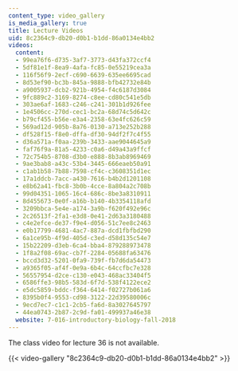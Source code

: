 ```yaml
---
content_type: video_gallery
is_media_gallery: true
title: Lecture Videos
uid: 8c2364c9-db20-d0b1-b1dd-86a0134e4bb2
videos:
  content:
  - 99ea76f6-d735-3af7-3773-d43fa372ccf4
  - 5df81e1f-8ea9-4afa-fc85-0e55219cea3a
  - 116f56f9-2ecf-c690-6639-635ee6695cad
  - 8d53ef90-bc3b-845a-9888-bfb42732e84b
  - a9005937-dcb2-921b-4954-f4c6187d3084
  - 9fc889c2-3169-8274-c8ee-cd80c541e5db
  - 303ae6af-1683-c246-c241-301b1d926fee
  - 1e4506cc-270d-cec1-bc2a-68d74c5d642c
  - b79cf455-b56e-e3a4-2358-63e4fc626c59
  - 569ad12d-905b-8a76-0130-a713e252b288
  - df528f15-f8e0-dffa-df30-94df2f7c4f55
  - d36a571a-f0aa-239b-3433-aae9044645a9
  - faf76f9a-81a5-4233-c0a6-d49a43a9ffcf
  - 72c754b5-8708-d3b0-e888-8b3ab8969469
  - 9ae3bab8-a43c-53b4-3445-666eaeb50a91
  - c1ab1b58-7b88-7598-cf4c-c3608351d1ec
  - 17a1ddcb-7acc-a430-7616-b4b2d1201108
  - e8b62a41-fbc8-3b0b-4cce-8a804a2c708b
  - 99d04351-1065-16c4-686c-8be3a8310911
  - 8d455673-0e0f-a16b-b140-4b3354118afd
  - 3209bbca-5e4e-a174-3a9b-f620f492e96c
  - 2c26513f-2fa1-e3d8-0e41-2d63a3180488
  - c4e2efce-de37-f9e4-d056-51c7ee8c2463
  - e0b17799-4681-4ac7-887a-dcd1fbfbd290
  - 6a1ce95b-4f9d-405d-c3ed-d58d135c54e7
  - 15b22209-d3eb-6ca4-bba4-879288973478
  - 1f8a2f08-69ac-cb7f-2284-05688fa63476
  - bccd3d32-5201-0fa9-739f-fb7d6da54473
  - a9365f05-af4f-0e9a-6b4c-64ccfbc7e328
  - 56557954-d2ce-c130-e043-468ac33404f5
  - 6586ffe3-98b5-583d-6f7d-538f4122ece2
  - e5dc5859-bddc-f364-6414-f02727b061a6
  - 8395b0f4-9553-cd98-3122-22d39580006c
  - 9ecd7ec7-c1c1-2cb5-fa6d-8a3027645797
  - 44ea0743-2b87-2c9d-fa01-499937a46e38
  website: 7-016-introductory-biology-fall-2018
---
```


The class video for lecture 36 is not available.

{{< video-gallery "8c2364c9-db20-d0b1-b1dd-86a0134e4bb2" >}}


